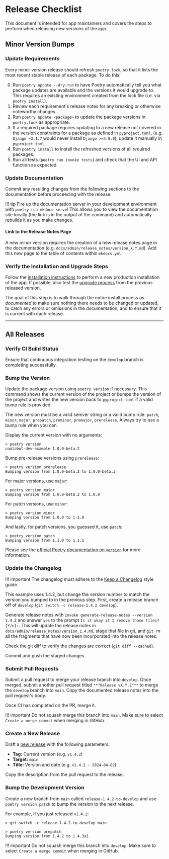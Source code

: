 # Release Checklist

This document is intended for app maintainers and covers the steps to perform when releasing new versions of the app.

## Minor Version Bumps

### Update Requirements

Every minor version release should refresh `poetry.lock`, so that it lists the most recent stable release of each package. To do this:

0. Run `poetry update --dry-run` to have Poetry automatically tell you what package updates are available and the versions it would upgrade to. This requires an existing environment created from the lock file (i.e. via `poetry install`).
1. Review each requirement's release notes for any breaking or otherwise noteworthy changes.
2. Run `poetry update <package>` to update the package versions in `poetry.lock` as appropriate.
3. If a required package requires updating to a new release not covered in the version constraints for a package as defined in `pyproject.toml`, (e.g. `Django ~3.1.7` would never install `Django >=4.0.0`), update it manually in `pyproject.toml`.
4. Run `poetry install` to install the refreshed versions of all required packages.
5. Run all tests (`poetry run invoke tests`) and check that the UI and API function as expected.

### Update Documentation

Commit any resulting changes from the following sections to the documentation before proceeding with the release.

!!! tip
    Fire up the documentation server in your development environment with `poetry run mkdocs serve`! This allows you to view the documentation site locally (the link is in the output of the command) and automatically rebuilds it as you make changes.

#### Link to the Release Notes Page

A new minor version requires the creation of a new release notes page in the documentation (e.g. `docs/admin/release_notes/version_X.Y.md`). Add this new page to the table of contents within `mkdocs.yml`.

### Verify the Installation and Upgrade Steps

Follow the [installation instructions](../admin/install.md) to perform a new production installation of the app. If possible, also test the [upgrade process](../admin/upgrade.md) from the previous released version.

The goal of this step is to walk through the entire install process *as documented* to make sure nothing there needs to be changed or updated, to catch any errors or omissions in the documentation, and to ensure that it is current with each release.

---

## All Releases

### Verify CI Build Status

Ensure that continuous integration testing on the `develop` branch is completing successfully.

### Bump the Version

Update the package version using `poetry version` if necessary. This command shows the current version of the project or bumps the version of the project and writes the new version back to `pyproject.toml` if a valid bump rule is provided.

The new version must be a valid semver string or a valid bump rule: `patch`, `minor`, `major`, `prepatch`, `preminor`, `premajor`, `prerelease`. Always try to use a bump rule when you can.

Display the current version with no arguments:

```no-highlight
> poetry version
nautobot-dev-example 1.0.0-beta.2
```

Bump pre-release versions using `prerelease`:

```no-highlight
> poetry version prerelease
Bumping version from 1.0.0-beta.2 to 1.0.0-beta.3
```

For major versions, use `major`:

```no-highlight
> poetry version major
Bumping version from 1.0.0-beta.2 to 1.0.0
```

For patch versions, use `minor`:

```no-highlight
> poetry version minor
Bumping version from 1.0.0 to 1.1.0
```

And lastly, for patch versions, you guessed it, use `patch`:

```no-highlight
> poetry version patch
Bumping version from 1.1.0 to 1.1.1
```

Please see the [official Poetry documentation on `version`](https://python-poetry.org/docs/cli/#version) for more information.

### Update the Changelog

!!! important
    The changelog must adhere to the [Keep a Changelog](https://keepachangelog.com/) style guide.

This example uses 1.4.2, but change the version number to match the version you bumped to in the previous step. First, create a release branch off of `develop` (`git switch -c release-1.4.2 develop`).

Generate release notes with `invoke generate-release-notes --version 1.4.2` and answer `yes` to the prompt `Is it okay if I remove those files? [Y/n]:`. This will update the release notes in `docs/admin/release_notes/version_1.4.md`, stage that file in git, and `git rm` all the fragments that have now been incorporated into the release notes.

Check the git diff to verify the changes are correct (`git diff --cached`).

Commit and push the staged changes.

### Submit Pull Requests

Submit a pull request to merge your release branch into `develop`. Once merged, submit another pull request titled `**"Release vX.Y.Z"**` to merge the `develop` branch into `main`. Copy the documented release notes into the pull request's body.

Once CI has completed on the PR, merge it.

!!! important
    Do not squash merge this branch into `main`. Make sure to select `Create a merge commit` when merging in GitHub.

### Create a New Release

Draft a [new release](https://github.com/nautobot/nautobot-app-dev-example/releases/new) with the following parameters.

* **Tag:** Current version (e.g. `v1.4.2`)
* **Target:** `main`
* **Title:** Version and date (e.g. `v1.4.2 - 2024-04-02`)

Copy the description from the pull request to the release.

### Bump the Development Version

Create a new branch from `main` called `release-1.4.2-to-develop` and use `poetry version patch` to bump the version to the next release.

For example, if you just released `v1.4.2`:

```no-highlight
> git switch -c release-1.4.2-to-develop main

> poetry version prepatch
Bumping version from 1.4.2 to 1.4.3a1
```

!!! important
    Do not squash merge this branch into `develop`. Make sure to select `Create a merge commit` when merging in GitHub.
